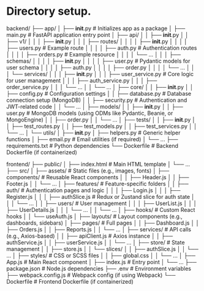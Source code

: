 # Directory setup.

backend/
├── app/
│   ├── __init__.py         # Initializes app as a package
│   ├── main.py             # FastAPI application entry point
│   ├── api/
│   │   ├── __init__.py
│   │   ├── v1/
│   │   │   ├── __init__.py
│   │   │   ├── routes/
│   │   │   │   ├── __init__.py
│   │   │   │   ├── users.py  # Example route
│   │   │   │   ├── auth.py   # Authentication routes
│   │   │   │   ├── orders.py # Example resource
│   │   │   │   └── ...
│   │   │   ├── schemas/
│   │   │   │   ├── __init__.py
│   │   │   │   ├── user.py   # Pydantic models for user schema
│   │   │   │   ├── auth.py
│   │   │   │   ├── order.py
│   │   │   │   └── ...
│   │   │   └── services/
│   │   │       ├── __init__.py
│   │   │       ├── user_service.py # Core logic for user management
│   │   │       ├── auth_service.py
│   │   │       ├── order_service.py
│   │   │       └── ...
│   │   └── ...
│   ├── core/
│   │   ├── __init__.py
│   │   ├── config.py        # Configuration settings
│   │   ├── database.py      # Database connection setup (MongoDB)
│   │   ├── security.py      # Authentication and JWT-related code
│   │   └── ...
│   ├── models/
│   │   ├── __init__.py
│   │   ├── user.py          # MongoDB models (using ODMs like Pydantic, Beanie, or MongoEngine)
│   │   ├── order.py
│   │   └── ...
│   ├── tests/
│   │   ├── __init__.py
│   │   ├── test_routes.py
│   │   ├── test_models.py
│   │   ├── test_services.py
│   │   └── ...
│   └── utils/
│       ├── __init__.py
│       ├── helpers.py       # Generic helper functions
│       ├── email.py         # Email utilities (if required)
│       └── ...
├── requirements.txt         # Python dependencies
└── Dockerfile               # Backend Dockerfile (if containerized)


frontend/
├── public/
│   ├── index.html          # Main HTML template
│   └── ...
├── src/
│   ├── assets/             # Static files (e.g., images, fonts)
│   ├── components/         # Reusable React components
│   │   ├── Header.js
│   │   ├── Footer.js
│   │   └── ...
│   ├── features/           # Feature-specific folders
│   │   ├── auth/           # Authentication pages and logic
│   │   │   ├── Login.js
│   │   │   ├── Register.js
│   │   │   ├── authSlice.js # Redux or Zustand slice for auth state
│   │   │   └── ...
│   │   ├── users/          # User management
│   │   │   ├── UserList.js
│   │   │   ├── UserDetails.js
│   │   │   └── ...
│   │   └── ...
│   ├── hooks/              # Custom React hooks
│   │   └── useAuth.js
│   ├── layouts/            # Layout components (e.g., dashboards, sidebars)
│   ├── pages/              # Full pages
│   │   ├── Dashboard.js
│   │   ├── Orders.js
│   │   ├── Reports.js
│   │   └── ...
│   ├── services/           # API calls (e.g., Axios-based)
│   │   ├── apiClient.js    # Axios instance
│   │   ├── authService.js
│   │   ├── userService.js
│   │   └── ...
│   ├── store/              # State management
│   │   ├── store.js
│   │   └── slices/
│   │       ├── authSlice.js
│   │       └── ...
│   ├── styles/             # CSS or SCSS files
│   │   ├── global.css
│   │   └── ...
│   ├── App.js              # Main React component
│   ├── index.js            # Entry point
│   └── ...
├── package.json            # Node.js dependencies
├── .env                    # Environment variables
├── webpack.config.js       # Webpack config (if using Webpack)
└── Dockerfile              # Frontend Dockerfile (if containerized)
